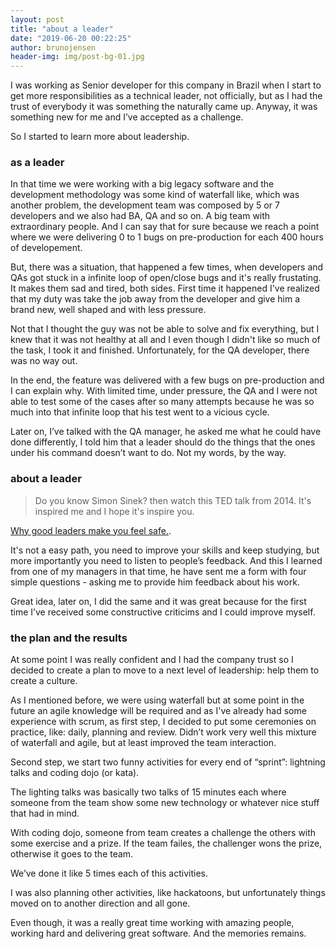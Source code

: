 ```yaml
---
layout: post
title: "about a leader"
date: "2019-06-20 00:22:25"
author: brunojensen
header-img: img/post-bg-01.jpg
---
```


I was working as Senior developer for this company in Brazil when I start to get more responsibilities as a technical leader, not officially, but as I had the trust of everybody it was something the naturally came up. Anyway, it was something new for me and I’ve accepted as a challenge. 

So I started to learn more about leadership.

### as a leader

In that time we were working with a big legacy software and the development methodology was some kind of waterfall like, which was another problem, the development team was composed by 5 or 7 developers and we also had BA, QA and so on. A big team with extraordinary people. And I can say that for sure because we reach a point where we were delivering 0 to 1 bugs on pre-production for each 400 hours of developement. 

But, there was a situation, that happened a few times, when developers and QAs got stuck in a infinite loop of open/close bugs and it's really frustating. It makes them sad and tired, both sides. First time it happened I've realized that my duty was take the job away from the developer and give him a brand new, well shaped and with less pressure. 

Not that I thought the guy was not be able to solve and fix everything, but I knew that it was not healthy at all and I even though I didn't like so much of the task, I took it and finished. Unfortunately, for the QA developer, there was no way out.

In the end, the feature was delivered with a few bugs on pre-production and I can explain why. With limited time, under pressure, the QA and I were not able to test some of the cases after so many attempts because he was so much into that infinite loop that his test went to a vicious cycle.

Later on, I’ve talked with the QA manager, he asked me what he could have done differently, I told him that a leader should do the things that the ones under his command doesn’t want to do. Not my words, by the way. 

### about a leader

> Do you know Simon Sinek? then watch this TED talk from 2014. It's inspired me and I hope it's inspire you. 

[Why good leaders make you feel safe.](https://www.ted.com/talks/simon_sinek_why_good_leaders_make_you_feel_safe/up-next?language=en). 

It's not a easy path, you need to improve your skills and keep studying, but more importantly you need to listen to people’s feedback. And this I learned from one of my managers in that time, he have sent me a form with four simple questions - asking me to provide him feedback about his work.

Great idea, later on, I did the same and it was great because for the first time I’ve received some constructive criticims and I could improve myself.

### the plan and the results 

At some point I was really confident and I had the company trust so I decided to create a plan to move to a next level of leadership: help them to create a culture.

As I mentioned before, we were using waterfall but at some point in the future an agile knowledge will be required and as I've already had some experience with scrum, as first step, I decided to put some ceremonies on practice, like: daily, planning and review. Didn’t work very well this mixture of waterfall and agile, but at least improved the team interaction. 

Second step, we start two funny activities for every end of “sprint”: lightning talks and coding dojo (or kata).

The lighting talks was basically two talks of 15 minutes each where someone from the team show some new technology or whatever nice stuff that had in mind.

With coding dojo, someone from team creates a challenge the others with some exercise and a prize. If the team failes, the challenger wons the prize, otherwise it goes to the team.

We’ve done it like 5 times each of this activities.

I was also planning other activities, like hackatoons, but unfortunately things moved on to another direction and all gone. 

Even though, it was a really great time working with amazing people, working hard and delivering great software. And the memories remains.
